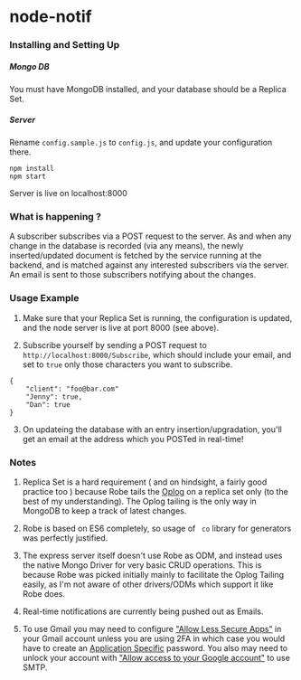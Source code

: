 # node-notif

### Installing and Setting Up

##### Mongo DB

You must have MongoDB installed, and your database should be a Replica Set.

##### Server

Rename ``` config.sample.js ``` to ``` config.js ```, and update your configuration there. 

```
npm install
npm start  

```
Server is live on localhost:8000

### What is happening ?

A subscriber subscribes via a POST request to the server. As and when any change in the database is recorded (via any means), the newly inserted/updated document is fetched by the service running at the backend, and is matched against any interested subscribers via the server. An email is sent to those subscribers notifying about the changes.

### Usage Example 

1) Make sure that your Replica Set is running, the configuration is updated, and the node server is live at port 8000 (see above).  

2) Subscribe yourself by sending a POST request to ``` http://localhost:8000/Subscribe ```, which should include your email, and set to ```true``` only those characters you want to subscribe.

```
{
	"client": "foo@bar.com"
	"Jenny": true,
	"Dan": true
}
```

3) On updateing the database with an entry insertion/upgradation, you'll get an email at the address which you POSTed in real-time!  

### Notes

1) Replica Set is a hard requirement ( and on hindsight, a fairly good practice too ) because Robe tails the [Oplog](https://docs.mongodb.com/manual/core/replica-set-oplog/) on a replica set only (to the best of my understanding). The Oplog tailing is the only way in MongoDB to keep a track of latest changes.

2) Robe is based on ES6 completely, so usage of ``` co``` library for generators was perfectly justified.

3) The express server itself doesn't use Robe as ODM, and instead uses the native Mongo Driver for very basic CRUD operations. This is because Robe was picked initially mainly to facilitate the Oplog Tailing easily, as I'm not aware of other drivers/ODMs which support it like Robe does.

4) Real-time notifications are currently being pushed out as Emails. 

5) To use Gmail you may need to configure ["Allow Less Secure Apps"](https://www.google.com/settings/security/lesssecureapps) in your Gmail account unless you are using 2FA in which case you would have to create an [Application Specific](https://security.google.com/settings/security/apppasswords) password. You also may need to unlock your account with ["Allow access to your Google account"](https://accounts.google.com/DisplayUnlockCaptcha) to use SMTP. 
